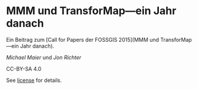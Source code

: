 # MMM und TransforMap—ein Jahr danach

Ein Beitrag zum [Call for Papers der FOSSGIS 2015](MMM und TransforMap—ein Jahr danach).

*Michael Maier* und *Jon Richter*

CC-BY-SA 4.0

See [license](LICENSE.md) for details.
